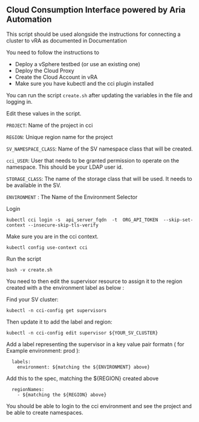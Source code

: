 ## Cloud Consumption Interface powered by Aria Automation

This script should be used alongside the instructions for connecting a cluster to vRA as documented in Documentation 


You need to follow the instructions to
* Deploy a vSphere testbed (or use an existing one)
* Deploy the Cloud Proxy
* Create the Cloud Account in vRA
* Make sure you have kubectl and the cci plugin installed

You can run the script `create.sh` after updating the variables in the file and logging in.

Edit these values in the script.

`PROJECT`: Name of the project in cci

`REGION`: Unique region name for the project

`SV_NAMESPACE_CLASS`: Name of the SV namespace class that will be created.

`cci_USER`: User that needs to be granted permission to operate on the namespace. 
This should be your LDAP user id.

`STORAGE_CLASS`: The name of the storage class that will be used. It needs to be available in the SV.

`ENVIRONMENT` : The  Name of the Environment Selector

Login
```
kubectl cci login -s  api_server_fqdn  -t  ORG_API_TOKEN  --skip-set-context --insecure-skip-tls-verify
```
Make sure you are in the cci context.
```
kubectl config use-context cci
```
Run the script
```
bash -v create.sh
```

You need to then edit the supervisor resource to assign it to the region created with a the environment label as below :

Find your SV cluster:
```
kubectl -n cci-config get supervisors
```

Then update it to add the label and region:

```
kubectl -n cci-config edit supervisor ${YOUR_SV_CLUSTER}
```

Add a label representing the supervisor in a key value pair formatn ( for Example environment: prod ):
```
  labels: 
    environment: ${matching the ${ENVIRONMENT} above}
```

Add this to the spec, matching the ${REGION} created above
```
  regionNames:
    - ${matching the ${REGION} above}
```

You should be able to login to the cci environment and see the project and be able to create namespaces.
